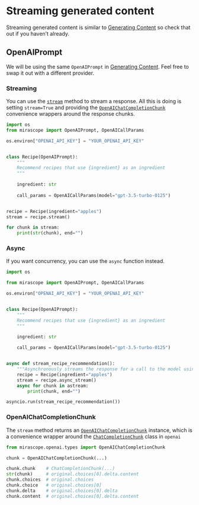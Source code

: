 # Streaming generated content

Streaming generated content is similar to [Generating Content](generating_content.md) so check that out if you haven’t already.

## OpenAIPrompt

We will be using the same `OpenAIPrompt` in [Generating Content](generating_content.md). Feel free to swap it out with a different provider.

### Streaming

You can use the [`stream`](../api/openai/prompt.md#mirascope.openai.prompt.OpenAIPrompt.stream) method to stream a response. All this is doing is setting `stream=True` and providing the [`OpenAIChatCompletionChunk`](../api/openai/types.md#mirascope.openai.types.OpenAIChatCompletionChunk) convenience wrappers around the response chunks.

```python
import os
from mirascope import OpenAIPrompt, OpenAICallParams

os.environ["OPENAI_API_KEY"] = "YOUR_OPENAI_API_KEY"


class Recipe(OpenAIPrompt):
	"""
	Recommend recipes that use {ingredient} as an ingredient
	"""
	
	ingredient: str
	
	call_params = OpenAICallParams(model="gpt-3.5-turbo-0125")


recipe = Recipe(ingredient="apples")
stream = recipe.stream()

for chunk in stream:
	print(str(chunk), end="")
```

### Async

If you want concurrency, you can use the `async` function instead.

```python
import os

from mirascope import OpenAIPrompt, OpenAICallParams

os.environ["OPENAI_API_KEY"] = "YOUR_OPENAI_API_KEY"


class Recipe(OpenAIPrompt):
	"""
	Recommend recipes that use {ingredient} as an ingredient
	"""

	ingredient: str
	
	call_params = OpenAICallParams(model="gpt-3.5-turbo-0125")


async def stream_recipe_recommendation():
    """Asynchronously streams the response for a call to the model using `OpenAIPrompt`."""
	recipe = Recipe(ingredient="apples")
	stream = recipe.async_stream()
    async for chunk in astream:
        print(chunk, end="")

asyncio.run(stream_recipe_recommendation())
```

### OpenAIChatCompletionChunk

The `stream` method returns an [`OpenAIChatCompletionChunk`](../api/openai/types.md#mirascope.openai.types.OpenAIChatCompletionChunk) instance, which is a convenience wrapper around the [`ChatCompletionChunk`](https://platform.openai.com/docs/api-reference/chat/streaming) class in `openai`

```python
from mirascope.openai.types import OpenAIChatCompletionChunk

chunk = OpenAIChatCompletionChunk(...)

chunk.chunk    # ChatCompletionChunk(...)
str(chunk)     # original.choices[0].delta.content
chunk.choices  # original.choices
chunk.choice   # original.choices[0]
chunk.delta    # original.choices[0].delta
chunk.content  # original.choices[0].delta.content
```
